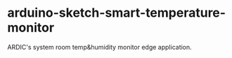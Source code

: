# arduino-sketch-smart-temperature-monitor
ARDIC's system room temp&amp;humidity monitor edge application.
